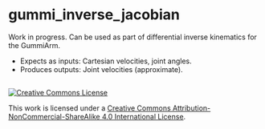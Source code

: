 # gummi_inverse_jacobian

Work in progress. Can be used as part of differential inverse kinematics for the GummiArm. 

* Expects as inputs: Cartesian velocities, joint angles.
* Produces outputs: Joint velocities (approximate).

## 

<a rel="license" href="http://creativecommons.org/licenses/by-nc-sa/4.0/"><img alt="Creative Commons License" style="border-width:0" src="https://i.creativecommons.org/l/by-nc-sa/4.0/88x31.png" /></a><br />

This work is licensed under a <a rel="license" href="http://creativecommons.org/licenses/by-nc-sa/4.0/">Creative Commons Attribution-NonCommercial-ShareAlike 4.0 International License</a>.
